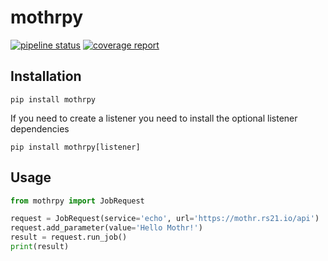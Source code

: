 # mothrpy

[![pipeline status](http://gitlab.rs21.io/mothr/client-libraries/mothrpy/badges/master/pipeline.svg)](http://gitlab.rs21.io/mothr/client-libraries/mothrpy/commits/master)
[![coverage report](http://gitlab.rs21.io/mothr/client-libraries/mothrpy/badges/master/coverage.svg)](http://gitlab.rs21.io/mothr/client-libraries/mothrpy/commits/master)

## Installation
`pip install mothrpy`

If you need to create a listener you need to install the optional listener
dependencies

`pip install mothrpy[listener]`

## Usage

```python
from mothrpy import JobRequest

request = JobRequest(service='echo', url='https://mothr.rs21.io/api')
request.add_parameter(value='Hello Mothr!')
result = request.run_job()
print(result)
```
